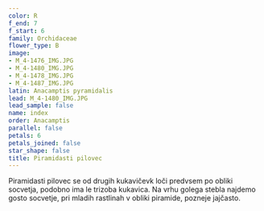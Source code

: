 ```yaml
---
color: R
f_end: 7
f_start: 6
family: Orchidaceae
flower_type: B
image:
- M_4-1476_IMG.JPG
- M_4-1480_IMG.JPG
- M_4-1478_IMG.JPG
- M_4-1487_IMG.JPG
latin: Anacamptis pyramidalis
lead: M_4-1480_IMG.JPG
lead_sample: false
name: index
order: Anacamptis
parallel: false
petals: 6
petals_joined: false
star_shape: false
title: Piramidasti pilovec
---
```

Piramidasti pilovec se od drugih kukavičevk loči predvsem po obliki socvetja, podobno ima le trizoba kukavica. Na vrhu golega stebla najdemo gosto socvetje, pri mladih rastlinah v obliki piramide, pozneje jajčasto.
